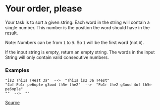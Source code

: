 # Your order, please

Your task is to sort a given string. Each word in the string will
contain a single number. This number is the position the word
should have in the result.

Note: Numbers can be from `1` to `9`. So `1` will be the first word (not `0`).

If the input string is empty, return an empty string. The words
in the input String will only contain valid consecutive numbers.

### Examples

```text
"is2 Thi1s T4est 3a"  -->  "Thi1s is2 3a T4est"
"4of Fo1r pe6ople g3ood th5e the2"  -->  "Fo1r the2 g3ood 4of th5e pe6ople"
""  -->  ""
```

[Source](https://www.codewars.com/kata/55c45be3b2079eccff00010f/train/python)